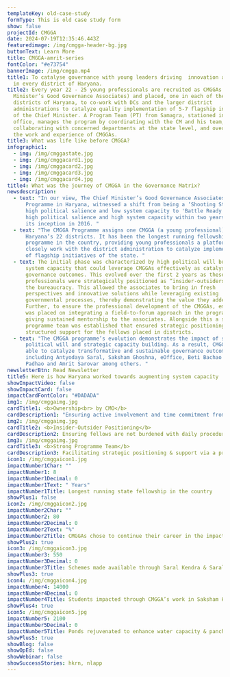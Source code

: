 ```yaml
---
templateKey: old-case-study
formType: This is old case study form
show: false
projectId: CMGGA
date: 2024-07-19T12:35:46.443Z
featuredimage: /img/cmgga-header-bg.jpg
buttonText: Learn More
title: CMGGA-amrit-series
fontColor: "#e73754"
bannerImage: /img/cmgga.mp4
title1: To catalyse governance with young leaders driving  innovation and impact
  in every district of Haryana.
title2: Every year 22 - 25 young professionals are recruited as CMGGAs (Chief
  Minister’s Good Governance Associates) and placed, one in each of the 22
  districts of Haryana, to co-work with DCs and the larger district
  administrations to catalyze quality implementation of 5-7 flagship initiatives
  of the Chief Minister. A Program Team (PT) from Samagra, stationed in the CM
  office, manages the program by coordinating with the CM and his team,
  collaborating with concerned departments at the state level, and overseeing
  the work and experience of CMGGAs.
title3: What was life like before CMGGA?
infographic1:
  - img: /img/cmggastate.jpg
  - img: /img/cmggacard1.jpg
  - img: /img/cmggacard2.jpg
  - img: /img/cmggacard3.jpg
  - img: /img/cmggacard4.jpg
title4: What was the journey of CMGGA in the Governance Matrix?
newsdescription:
  - text: "In our view, The Chief Minister’s Good Governance Associates (CMGGA)
      Programme in Haryana, witnessed a shift from being a ‘Shooting Star’ with
      high political salience and low system capacity to 'Battle Ready' with
      high political salience and high system capacity within two years since
      its inception in 2016. "
  - text: "The CMGGA Programme assigns one CMGGA (a young professional) to each of
      Haryana’s 22 districts. It has been the longest running fellowship
      programme in the country, providing young professionals a platform to
      closely work with the district administration to catalyze implementation
      of flagship initiatives of the state. "
  - text: The initial phase was characterized by high political will but limited
      system capacity that could leverage CMGGAs effectively as catalysts for
      governance outcomes. This evolved over the first 2 years as these young
      professionals were strategically positioned as “insider-outsiders” within
      the bureaucracy. This allowed the associates to bring in fresh
      perspectives and innovative solutions while leveraging existing
      governmental processes, thereby demonstrating the value they added.
      Further, to ensure the professional development of the CMGGAs, emphasis
      was placed on integrating a field-to-forum approach in the programme while
      giving sustained mentorship to the associates. Alongside this a strong
      programme team was established that ensured strategic positioning and
      structured support for the fellows placed in districts.
  - text: "The CMGGA programme’s evolution demonstrates the impact of sustained
      political will and strategic capacity building. As a result, CMGGAs were
      able to catalyze transformative and sustainable governance outcomes
      including Antyodaya Saral, Saksham Ghoshna, eOffice, Beti Bachao Beti
      Padhao and Amrit Sarovar among others. "
newsletterBtn: Read Newsletter
title5: Here is how Haryana worked towards augmenting system capacity
showImpactVideo: false
showImpactCard: false
impactCardFontColor: "#DADADA"
img1: /img/cmggaimg.jpg
cardTitle1: <b>Ownership<br> by CMO</b>
cardDescription1: "Ensuring active involvement and time commitment from CMO "
img2: /img/cmggaimg.jpg
cardTitle2: <b>Insider-Outsider Positioning</b>
cardDescription2: Ensuring fellows are not burdened with daily procedures of governance
img3: /img/cmggaimg.jpg
cardTitle3: <b>Strong Programme Team</b>
cardDescription3: Facilitating strategic positioning & support via a programme office
icon1: /img/cmggaicon1.jpg
impactNumber1Char: ""
impactNumber1: 8
impactNumber1Decimal: 0
impactNumber1Text: " Years"
impactNumber1Title: Longest running state fellowship in the country
showPlus1: false
icon2: /img/cmggaicon2.jpg
impactNumber2Char: ""
impactNumber2: 80
impactNumber2Decimal: 0
impactNumber2Text: "%"
impactNumber2Title: CMGGAs chose to continue their career in the impact space
showPlus2: true
icon3: /img/cmggaicon3.jpg
impactNumber3: 550
impactNumber3Decimal: 0
impactNumber3Title: Schemes made available through Saral Kendra & Saral Portal
showPlus3: true
icon4: /img/cmggaicon4.jpg
impactNumber4: 14000
impactNumber4Decimal: 0
impactNumber4Title: Students impacted through CMGGA’s work in Saksham Haryana (Education)
showPlus4: true
icon5: /img/cmggaicon5.jpg
impactNumber5: 2100
impactNumber5Decimal: 0
impactNumber5Title: Ponds rejuvenated to enhance water capacity & panchayat income
showPlus5: true
showBlog: false
showOpEd: false
showWebinar: false
showSuccessStories: hkrn, nlapp
---
```


